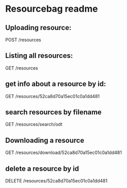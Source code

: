 # Resourcebag readme

## Uploading resource:
  POST /resources

## Listing all resources:
  GET /resources

## get info about a resource by id:
  GET /resources/52ca8d70a15ec01c0a1dd481

## search resources by filename
  GET /resources/search/odt

## Downloading a resource
  GET /resources/download/52ca8d70a15ec01c0a1dd481

## delete a resource by id
  DELETE /resources/52ca8d70a15ec01c0a1dd481